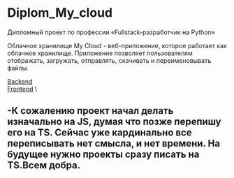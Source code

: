 # Diplom_My_cloud
Дипломный проект по профессии «Fullstack-разработчик на Python»

Облачное хранилище My Cloud - веб-приложение, которое работает как облачное хранилище. Приложение позволяет пользователям отображать, загружать, отправлять, скачивать и переименовывать файлы.


[Backend](/mycloud/README.MD) \
[Frontend](/frontend/README.md) \



-К сожалению проект начал делать изначально на JS, думая что позже перепишу его на TS. Сейчас уже кардинально все переписывать нет смысла, и нет времени. На будущее нужно проекты сразу писать на TS.Всем добра.
-


